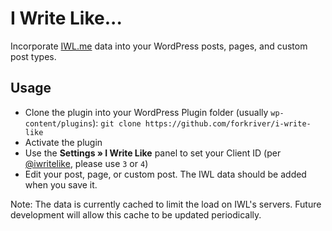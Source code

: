 # I Write Like...

Incorporate [IWL.me](https://iwl.me) data into your WordPress posts, pages, and custom post types.

## Usage

* Clone the plugin into your WordPress Plugin folder (usually `wp-content/plugins`): `git clone https://github.com/forkriver/i-write-like`
* Activate the plugin
* Use the **Settings » I Write Like** panel to set your Client ID (per [@iwritelike](https://twitter.com/iwritelike), please use `3` or `4`)
* Edit your post, page, or custom post. The IWL data should be added when you save it.

Note: The data is currently cached to limit the load on IWL's servers. Future development will allow this cache to be updated periodically.